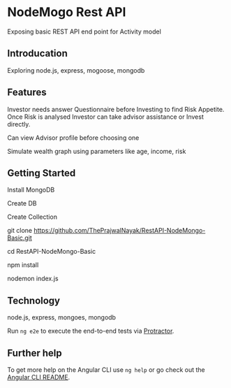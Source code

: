 # NodeMogo Rest API

Exposing basic REST API end point for Activity model

## Introducation

Exploring node.js, express, mogoose, mongodb


## Features
Investor needs answer Questionnaire before Investing to find Risk Appetite. Once Risk is analysed Investor can take advisor assistance or Invest directly.

Can view Advisor profile before choosing one

Simulate wealth graph using parameters like age, income, risk 

## Getting Started

Install MongoDB

Create DB 

Create Collection

git clone https://github.com/ThePrajwalNayak/RestAPI-NodeMongo-Basic.git

cd RestAPI-NodeMongo-Basic

npm install

nodemon index.js

## Technology

node.js, express, mongoes, mongodb

Run `ng e2e` to execute the end-to-end tests via [Protractor](http://www.protractortest.org/).

## Further help

To get more help on the Angular CLI use `ng help` or go check out the [Angular CLI README](https://github.com/angular/angular-cli/blob/master/README.md).
